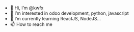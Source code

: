 - 👋 Hi, I’m @kwfx
- 👀 I’m interested in odoo development, python, javascript
- 🌱 I’m currently learning ReactJS, NodeJS...
- 📫 How to reach me 

<!---
kwfx/kwfx is a ✨ special ✨ repository because its `README.md` (this file) appears on your GitHub profile.
You can click the Preview link to take a look at your changes.
--->
